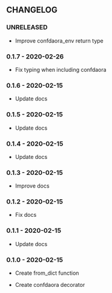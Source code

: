 ## CHANGELOG

### UNRELEASED

 - Improve confdaora_env return type

### 0.1.7 - 2020-02-26

 - Fix typing when including confdaora

### 0.1.6 - 2020-02-15

 - Update docs

### 0.1.5 - 2020-02-15

 - Update docs

### 0.1.4 - 2020-02-15

 - Update docs

### 0.1.3 - 2020-02-15

 - Improve docs

### 0.1.2 - 2020-02-15

 - Fix docs

### 0.1.1 - 2020-02-15

 - Update docs

### 0.1.0 - 2020-02-15

 - Create from_dict function

 - Create confdaora decorator
